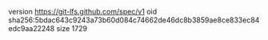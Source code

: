 version https://git-lfs.github.com/spec/v1
oid sha256:5bdac643c9243a73b60d084c74662de46dc8b3859ae8ce833ec84edc9aa22248
size 1729
